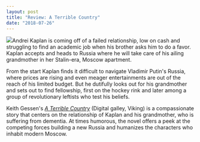 ```yaml
---
layout: post
title: "Review: A Terrible Country"
date: "2018-07-26"
---
```


![](images/51P-dnqLLnL-132x200.jpg)Andrei Kaplan is coming off of a failed relationship, low on cash and struggling to find an academic job when his brother asks him to do a favor. Kaplan accepts and heads to Russia where he will take care of his ailing grandmother in her Stalin-era, Moscow apartment.

From the start Kaplan finds it difficult to navigate Vladimir Putin's Russia, where prices are rising and even meager entertainments are out of the reach of his limited budget. But he dutifully looks out for his grandmother and sets out to find fellowship, first on the hockey rink and later among a group of revolutionary leftists who test his beliefs.

Keith Gessen's [_A Terrible Country_](https://amzn.to/2JVjBfD) (Digital galley, Viking) is a compassionate story that centers on the relationship of Kaplan and his grandmother, who is suffering from dementia. At times humorous, the novel offers a peek at the competing forces building a new Russia and humanizes the characters who inhabit modern Moscow.
